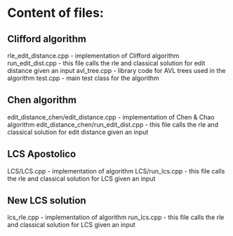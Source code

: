 # Content of files:
## Clifford algorithm
rle_edit_distance.cpp - implementation of Clifford algorithm
run_edit_dist.cpp - this file calls the rle and classical solution for edit distance given an input
avl_tree.cpp - library code for AVL trees used in the algorithm
test.cpp - main test class for the algorithm
## Chen algorithm
edit_distance_chen/edit_distance.cpp - implementation of Chen & Chao algorithm
edit_distance_chen/run_edit_dist.cpp - this file calls the rle and classical solution for edit distance given an input
## LCS Apostolico
LCS/LCS.cpp - implementation of algorithm
LCS/run_lcs.cpp - this file calls the rle and classical solution for LCS given an input
## New LCS solution
lcs_rle.cpp - implementation of algorithm
run_lcs.cpp - this file calls the rle and classical solution for LCS given an input